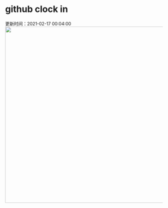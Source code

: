 # github clock in
更新时间：2021-02-17 00:04:00
 <img style="-webkit-user-select: none;margin: auto;cursor: zoom-in;" src="https://cn.bing.com/th?id=OHR.PeritoMorenoArgentina_ZH-CN8205335022_1920x1080.jpg&rf=LaDigue_1920x1080.jpg&pid=hp" width="1004" height="564"> 